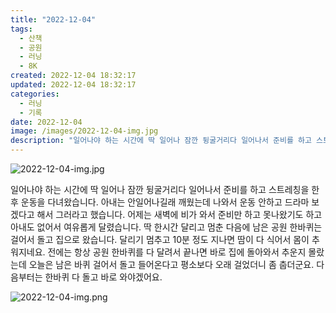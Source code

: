 ```yaml
---
title: "2022-12-04"
tags:
  - 산책
  - 공원
  - 러닝
  - 8K
created: 2022-12-04 18:32:17
updated: 2022-12-04 18:32:17
categories:
  - 러닝
  - 기록
date: 2022-12-04
image: /images/2022-12-04-img.jpg
description: "일어나야 하는 시간에 딱 일어나 잠깐 뒹굴거리다 일어나서 준비를 하고 스트레칭을 한 후 운동을 다녀왔습니다. 아내는 안일어나길래 깨웠는데 나와서 운동 안하고 드라마 보겠다고 해서 그러라고 했습니다. 어제는 새벽에 비가 와서 준비만 하고 못나왔기도 하고 아내도 없어서 여유롭게 달렸습니다."
---
```


![2022-12-04-img.jpg](/images/2022-12-04-img.jpg)
 
 

일어나야 하는 시간에 딱 일어나 잠깐 뒹굴거리다 일어나서 준비를 하고 스트레칭을 한 후 운동을 다녀왔습니다. 아내는 안일어나길래 깨웠는데 나와서 운동 안하고 드라마 보겠다고 해서 그러라고 했습니다. 
어제는 새벽에 비가 와서 준비만 하고 못나왔기도 하고 아내도 없어서 여유롭게 달렸습니다. 딱 한시간 달리고 멈춘 다음에 남은 공원 한바퀴는 걸어서 돌고 집으로 왔습니다. 달리기 멈추고 10분 정도 지나면 땀이 다 식어서 몸이 추워지네요. 전에는 항상 공원 한바퀴를 다 달려서 끝나면 바로 집에 돌아와서 추운지 몰랐는데 오늘은 남은 바퀴 걸어서 돌고 들어온다고 평소보다 오래 걸었더니 좀 춥더군요. 다음부터는 한바퀴 다 돌고 바로 와야겠어요.

 
 ![2022-12-04-img.png](/images/2022-12-04-img.png)

